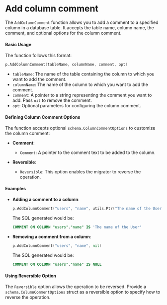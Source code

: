 # Add column comment

The `AddColumnComment` function allows you to add a comment to a specified column in a database table. It accepts the table name, column name, the comment, and optional options for the column comment.

#### Basic Usage

The function follows this format:

```go
p.AddColumnComment(tableName, columnName, comment, opt)
```

- `tableName`: The name of the table containing the column to which you want to add the comment.
- `columnName`: The name of the column to which you want to add the comment.
- `comment`: A pointer to a string representing the comment you want to add. Pass `nil` to remove the comment.
- `opt`: Optional parameters for configuring the column comment.

#### Defining Column Comment Options

The function accepts optional `schema.ColumnCommentOptions` to customize the column comment:

- **Comment**:
    - `Comment`: A pointer to the comment text to be added to the column.

- **Reversible**:
    - `Reversible`: This option enables the migrator to reverse the operation.

#### Examples

- **Adding a comment to a column**:

    ```go
    p.AddColumnComment("users", "name", utils.Ptr("The name of the User"))
    ```

  The SQL generated would be:

    ```sql
    COMMENT ON COLUMN "users"."name" IS 'The name of the User'
    ```

- **Removing a comment from a column**:

    ```go
    p.AddColumnComment("users", "name", nil)
    ```

  The SQL generated would be:

    ```sql
    COMMENT ON COLUMN "users"."name" IS NULL
    ```

#### Using Reversible Option

The `Reversible` option allows the operation to be reversed. Provide a `schema.ColumnCommentOptions` struct as a reversible option to specify how to reverse the operation.
